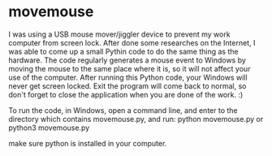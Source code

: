 # movemouse

I was using a USB mouse mover/jiggler device to prevent my work computer from screen lock. After done some researches on the Internet, I was able to come up a small Pythin code to do the same thing as the hardware.
The code regularly generates a mouse event to Windows by moving the mouse to the same place where it is, so it will not affect your use of the computer. After running this Python code, your Windows will never get screen locked. 
Exit the program will come back to normal, so don't forget to close the application when you are done of the work. :)

To run the code, in Windows, open a command line, and enter to the directory which contains movemouse.py, and run:
python movemouse.py
or
python3 movemouse.py

make sure python is installed in your computer.
